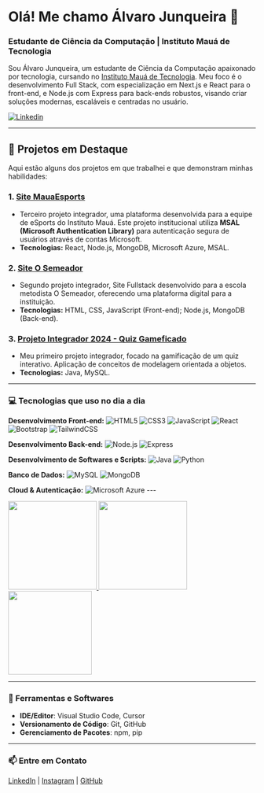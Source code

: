 # Olá! Me chamo Álvaro Junqueira 👋
### Estudante de Ciência da Computação | Instituto Mauá de Tecnologia

Sou Álvaro Junqueira, um estudante de Ciência da Computação apaixonado por tecnologia, cursando no [Instituto Mauá de Tecnologia](https://maua.br). Meu foco é o desenvolvimento Full Stack, com especialização em Next.js e React para o front-end, e Node.js com Express para back-ends robustos, visando criar soluções modernas, escaláveis e centradas no usuário.

[![Linkedin](https://img.shields.io/badge/LinkedIn-0077B5?style=for-the-badge&logo=linkedin&logoColor=white)](https://www.linkedin.com/in/alvaro-junqueira-16b58b277?utm_source=share&utm_campaign=share_via&utm_content=profile&utm_medium=android_app)

---

## 🚀 Projetos em Destaque

Aqui estão alguns dos projetos em que trabalhei e que demonstram minhas habilidades:

### 1. [Site MauaEsports](https://github.com/alvarojnq1/S3-Site-MauaEsports/tree/main)
* Terceiro projeto integrador, uma plataforma desenvolvida para a equipe de eSports do Instituto Mauá. Este projeto institucional utiliza **MSAL (Microsoft Authentication Library)** para autenticação segura de usuários através de contas Microsoft.
* **Tecnologias:** React, Node.js, MongoDB, Microsoft Azure, MSAL.

### 2. [Site O Semeador](https://github.com/alvarojnq1/O-Semeador-/tree/main)
* Segundo projeto integrador, Site Fullstack desenvolvido para a escola metodista O Semeador, oferecendo uma plataforma digital para a instituição.
* **Tecnologias:** HTML, CSS, JavaScript (Front-end); Node.js, MongoDB (Back-end).

### 3. [Projeto Integrador 2024 - Quiz Gameficado](https://github.com/alvarojnq1/projeto-integrador-2024.git)
* Meu primeiro projeto integrador, focado na gamificação de um quiz interativo. Aplicação de conceitos de modelagem orientada a objetos.
* **Tecnologias:** Java, MySQL.



---

### 💻 Tecnologias que uso no dia a dia

**Desenvolvimento Front-end:**
![HTML5](https://img.shields.io/badge/-HTML5-E34F26?style=for-the-badge&logo=html5&logoColor=white)
![CSS3](https://img.shields.io/badge/-CSS3-1572B6?style=for-the-badge&logo=css3)
![JavaScript](https://img.shields.io/badge/-JavaScript-F7DF1E?style=for-the-badge&logo=javascript&logoColor=black)
![React](https://img.shields.io/badge/-React-61DAFB?style=for-the-badge&logo=react&logoColor=black)
![Bootstrap](https://img.shields.io/badge/Bootstrap-563D7C?style=for-the-badge&logo=bootstrap&logoColor=white)
![TailwindCSS](https://img.shields.io/badge/-TailwindCSS-38B2AC?style=for-the-badge&logo=tailwindcss&logoColor=white)

**Desenvolvimento Back-end:**
![Node.js](https://img.shields.io/badge/-Node.js-339933?style=for-the-badge&logo=node.js&logoColor=white)
![Express](https://img.shields.io/badge/-Express.js-000000?style=for-the-badge&logo=express&logoColor=white)

**Desenvolvimento de Softwares e Scripts:**
![Java](https://img.shields.io/badge/-Java-007396?style=for-the-badge&logo=java)
![Python](https://img.shields.io/badge/-Python-3776AB?style=for-the-badge&logo=python&logoColor=white)

**Banco de Dados:**
![MySQL](https://img.shields.io/badge/-MySQL-4479A1?style=for-the-badge&logo=mysql&logoColor=white)
![MongoDB](https://img.shields.io/badge/-MongoDB-47A248?style=for-the-badge&logo=mongodb&logoColor=white)

**Cloud & Autenticação:**
![Microsoft Azure](https://img.shields.io/badge/Microsoft_Azure-0078D4?style=for-the-badge&logo=microsoft-azure&logoColor=white) ---

<div>
  <a href="https://github.com/alvarojnq1">
    <img height="180em" src="https://github-readme-stats.vercel.app/api?username=alvarojnq1&show_icons=true&theme=tokyonight&include_all_commits=true"/>
  </a>
  <a href="https://github.com/alvarojnq1">
    <img height="180em" src="https://github-readme-stats.vercel.app/api/top-langs/?username=alvarojnq1&layout=compact&langs_count=16&theme=dark"/>
  </a>
  <a href="https://github.com/alvarojnq1">
    <img height="170em" src="https://streak-stats.demolab.com/?user=alvarojnq1&theme=dark"/>
  </a>
</div>

---

### 🔧 Ferramentas e Softwares

- **IDE/Editor**: Visual Studio Code, Cursor
- **Versionamento de Código**: Git, GitHub
- **Gerenciamento de Pacotes**: npm, pip

---

### 📫 Entre em Contato

[LinkedIn](https://www.linkedin.com/in/alvaro-junqueira-16b58b277?utm_source=share&utm_campaign=share_via&utm_content=profile&utm_medium=android_app) | [Instagram](https://instagram.com/alvarojnq) | [GitHub](https://github.com/alvarojnq1)
